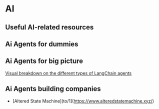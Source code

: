 # AI
## Useful AI-related resources

## Ai Agents for dummies

## Ai Agents for big picture
[Visual breakdown on the different types of LangChain agents](https://twitter.com/jamescodez/status/1664032515882094592/photo/1)
<br>
## Ai Agents building companies
- [Altered State Machine](to/1](https://www.alteredstatemachine.xyz/) 
